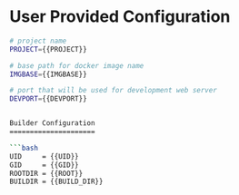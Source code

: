 User Provided Configuration
===========================

```bash
# project name
PROJECT={{PROJECT}}

# base path for docker image name
IMGBASE={{IMGBASE}}

# port that will be used for development web server
DEVPORT={{DEVPORT}}


Builder Configuration
=====================

```bash
UID     = {{UID}}
GID     = {{GID}}
ROOTDIR = {{ROOT}}
BUILDIR = {{BUILD_DIR}}
```
